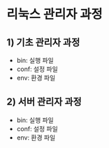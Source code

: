 # 리눅스 관리자 과정

## 1) 기초 관리자 과정
* bin: 실행 파일
* conf: 설정 파일
* env: 환경 파일

## 2) 서버 관리자 과정
* bin: 실행 파일
* conf: 설정 파일
* env: 환경 파일

